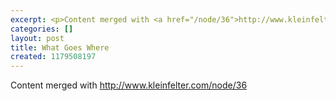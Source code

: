 ```yaml
---
excerpt: <p>Content merged with <a href="/node/36">http://www.kleinfelter.com/node/36</a></p>
categories: []
layout: post
title: What Goes Where
created: 1179508197
---
```

<p>Content merged with <a href="/node/36">http://www.kleinfelter.com/node/36</a></p>
